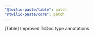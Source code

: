 ```yaml
---
"@twilio-paste/table": patch
"@twilio-paste/core": patch
---
```


[Table] Improved TsDoc type annotations
